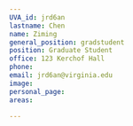 ```yaml
---
UVA_id: jrd6an
lastname: Chen
name: Ziming
general_position: gradstudent
position: Graduate Student
office: 123 Kerchof Hall
phone: 
email: jrd6an@virginia.edu
image:
personal_page:
areas:
  
---
```

